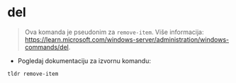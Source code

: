 # del

> Ova komanda je pseudonim za `remove-item`.
> Više informacija: <https://learn.microsoft.com/windows-server/administration/windows-commands/del>.

- Pogledaj dokumentaciju za izvornu komandu:

`tldr remove-item`
